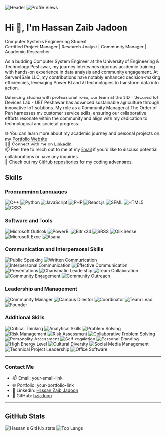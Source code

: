 ![Header](https://github.com/hzjadoon/hzjadoon/blob/main/DESIGN.png)
![Profile Views](https://komarev.com/ghpvc/?username=hzjadoon&color=blue)
# Hi 👋, I'm Hassan Zaib Jadoon

Computer Systems Engineering Student  
Certified Project Manager | Research Analyst | Community Manager | Academic Researcher  

As a budding Computer System Engineer at the University of Engineering & Technology Peshawar, my journey intertwines rigorous academic training with hands-on experience in data analysis and community engagement. At Server4Sale LLC, my contributions have notably enhanced decision-making efficiencies, leveraging Power BI and AI technologies to transform data into action.

Balancing studies with professional roles, our team at the SID - Secured IoT Devices Lab - UET Peshawar has advanced sustainable agriculture through innovative IoT solutions. My role as a Community Manager at The Order of Pen harnesses my customer service skills, ensuring our collaborative efforts resonate within the community and align with my dedication to technological and societal progress.

🌐 You can learn more about my academic journey and personal projects on my [Portfolio Website](your-portfolio-link)  
👨‍💼 Connect with me on [LinkedIn](https://www.linkedin.com/in/hassanzaibjadoon)  
📫 Feel free to reach out to me at my [Email](your-email-link) if you'd like to discuss potential collaborations or have any inquiries.  
🔗 Check out my [GitHub repositories](https://github.com/hzjadoon) for my coding adventures.

## Skills

### Programming Languages
![C++](https://img.shields.io/badge/C%2B%2B-00599C?style=for-the-badge&logo=c%2B%2B&logoColor=white)
![Python](https://img.shields.io/badge/Python-3776AB?style=for-the-badge&logo=python&logoColor=white)
![JavaScript](https://img.shields.io/badge/JavaScript-F7DF1E?style=for-the-badge&logo=javascript&logoColor=black)
![PHP](https://img.shields.io/badge/PHP-777BB4?style=for-the-badge&logo=php&logoColor=white)
![React.js](https://img.shields.io/badge/React-20232A?style=for-the-badge&logo=react&logoColor=61DAFB)
![SFML](https://img.shields.io/badge/SFML-00599C?style=for-the-badge&logo=SFML&logoColor=white)
![HTML5](https://img.shields.io/badge/HTML5-E34F26?style=for-the-badge&logo=html5&logoColor=white)
![CSS3](https://img.shields.io/badge/CSS3-1572B6?style=for-the-badge&logo=css3&logoColor=white)

### Software and Tools
![Microsoft Outlook](https://img.shields.io/badge/Microsoft%20Outlook-0078D4?style=for-the-badge&logo=microsoft-outlook&logoColor=white)
![PowerBi](https://img.shields.io/badge/PowerBI-F2C811?style=for-the-badge&logo=power-bi&logoColor=black)
![Bitrix24](https://img.shields.io/badge/Bitrix24-00AEEF?style=for-the-badge&logo=bitrix24&logoColor=white)
![SRSS](https://img.shields.io/badge/SRSS-00AEEF?style=for-the-badge&logo=data-visualization&logoColor=white)
![Qlik Sense](https://img.shields.io/badge/Qlik%20Sense-46A149?style=for-the-badge&logo=qlik&logoColor=white)
![Microsoft Excel](https://img.shields.io/badge/Microsoft%20Excel-217346?style=for-the-badge&logo=microsoft-excel&logoColor=white)
![Asana](https://img.shields.io/badge/Asana-273347?style=for-the-badge&logo=asana&logoColor=white)

### Communication and Interpersonal Skills
![Public Speaking](https://img.shields.io/badge/Public%20Speaking-FF6347?style=for-the-badge&logo=public-speaking&logoColor=white)
![Written Communication](https://img.shields.io/badge/Written%20Communication-4682B4?style=for-the-badge&logo=communication&logoColor=white)
![Interpersonal Communication](https://img.shields.io/badge/Interpersonal%20Communication-FFD700?style=for-the-badge&logo=communication&logoColor=black)
![Effective Communication](https://img.shields.io/badge/Effective%20Communication-32CD32?style=for-the-badge&logo=communication&logoColor=black)
![Presentations](https://img.shields.io/badge/Presentations-DC143C?style=for-the-badge&logo=presentations&logoColor=white)
![Charismatic Leadership](https://img.shields.io/badge/Charismatic%20Leadership-4B0082?style=for-the-badge&logo=leadership&logoColor=white)
![Team Collaboration](https://img.shields.io/badge/Team%20Collaboration-2E8B57?style=for-the-badge&logo=team-collaboration&logoColor=white)
![Community Engagement](https://img.shields.io/badge/Community%20Engagement-8A2BE2?style=for-the-badge&logo=community&logoColor=white)
![Community Outreach](https://img.shields.io/badge/Community%20Outreach-FF4500?style=for-the-badge&logo=community-outreach&logoColor=white)

### Leadership and Management
![Community Manager](https://img.shields.io/badge/Community%20Manager-FFA500?style=for-the-badge&logo=community-manager&logoColor=black)
![Campus Director](https://img.shields.io/badge/Campus%20Director-20B2AA?style=for-the-badge&logo=campus&logoColor=white)
![Coordinator](https://img.shields.io/badge/Coordinator-FF1493?style=for-the-badge&logo=coordinator&logoColor=white)
![Team Lead](https://img.shields.io/badge/Team%20Lead-00BFFF?style=for-the-badge&logo=team-lead&logoColor=white)
![Founder](https://img.shields.io/badge/Founder-FF6347?style=for-the-badge&logo=founder&logoColor=white)

### Additional Skills
![Critical Thinking](https://img.shields.io/badge/Critical%20Thinking-483D8B?style=for-the-badge&logo=thinking&logoColor=white)
![Analytical Skills](https://img.shields.io/badge/Analytical%20Skills-8B0000?style=for-the-badge&logo=analytics&logoColor=white)
![Problem Solving](https://img.shields.io/badge/Problem%20Solving-FFD700?style=for-the-badge&logo=problem-solving&logoColor=black)
![Risk Management](https://img.shields.io/badge/Risk%20Management-4B0082?style=for-the-badge&logo=risk-management&logoColor=white)
![Risk Assessment](https://img.shields.io/badge/Risk%20Assessment-20B2AA?style=for-the-badge&logo=risk&logoColor=white)
![Collaborative Problem Solving](https://img.shields.io/badge/Collaborative%20Problem%20Solving-32CD32?style=for-the-badge&logo=problem-solving&logoColor=black)
![Personality Assessment](https://img.shields.io/badge/Personality%20Assessment-FF4500?style=for-the-badge&logo=assessment&logoColor=white)
![Self-regulation](https://img.shields.io/badge/Self-regulation-8A2BE2?style=for-the-badge&logo=self-regulation&logoColor=white)
![Personal Branding](https://img.shields.io/badge/Personal%20Branding-DC143C?style=for-the-badge&logo=branding&logoColor=white)
![High Energy Level](https://img.shields.io/badge/High%20Energy%20Level-FF6347?style=for-the-badge&logo=energy&logoColor=white)
![Cultural Diversity](https://img.shields.io/badge/Cultural%20Diversity-4682B4?style=for-the-badge&logo=cultural-diversity&logoColor=white)
![Social Media Management](https://img.shields.io/badge/Social%20Media%20Management-00BFFF?style=for-the-badge&logo=social-media&logoColor=white)
![Technical Project Leadership](https://img.shields.io/badge/Technical%20Project%20Leadership-DC143C?style=for-the-badge&logo=leadership&logoColor=white)
![Office Software](https://img.shields.io/badge/Office%20Software-4B0082?style=for-the-badge&logo=office-software&logoColor=white)

---

### Contact Me
- 📫 Email: your-email-link
- 🌐 Portfolio: your-portfolio-link
- 💼 LinkedIn: [Hassan Zaib Jadoon](https://www.linkedin.com/in/hassanzaibjadoon)
- 🔗 GitHub: [hzjadoon](https://github.com/hzjadoon)

---

## GitHub Stats
![Hassan's GitHub stats](https://github-readme-stats.vercel.app/api?username=hzjadoon&show_icons=true&theme=radical)
![Top Langs](https://github-readme-stats.vercel.app/api/top-langs/?username=hzjadoon&layout=compact&theme=radical)
